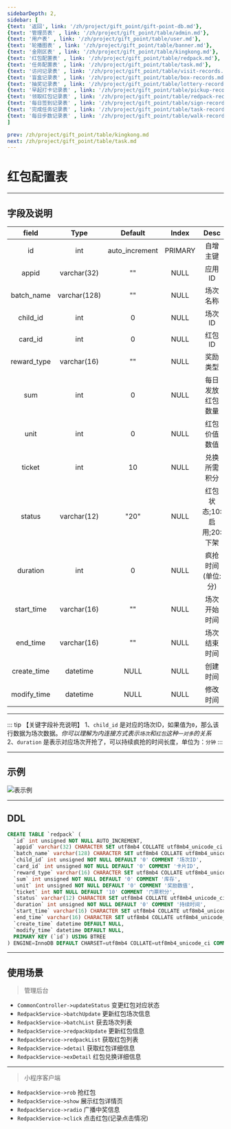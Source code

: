 ```yaml
---
sidebarDepth: 2,
sidebar: [
{text: '返回', link: '/zh/project/gift_point/gift-point-db.md'},
{text: '管理员表' , link: '/zh/project/gift_point/table/admin.md'},
{text: '用户表' , link: '/zh/project/gift_point/table/user.md'},
{text: '轮播图表' , link: '/zh/project/gift_point/table/banner.md'},
{text: '金刚区表' , link: '/zh/project/gift_point/table/kingkong.md'},
{text: '红包配置表' , link: '/zh/project/gift_point/table/redpack.md'},
{text: '任务配置表' , link: '/zh/project/gift_point/table/task.md'},
{text: '访问记录表' , link: '/zh/project/gift_point/table/visit-records.md'},
{text: '盲盒记录表' , link: '/zh/project/gift_point/table/box-records.md'},
{text: '抽奖记录表' , link: '/zh/project/gift_point/table/lottery-records.md'},
{text: '早起打卡记录表' , link: '/zh/project/gift_point/table/pickup-records.md'},
{text: '领取红包记录表' , link: '/zh/project/gift_point/table/redpack-records.md'},
{text: '每日签到记录表' , link: '/zh/project/gift_point/table/sign-records.md'},
{text: '完成任务记录表' , link: '/zh/project/gift_point/table/task-records.md'},
{text: '每日步数记录表' , link: '/zh/project/gift_point/table/walk-records.md'},
]

prev: /zh/project/gift_point/table/kingkong.md
next: /zh/project/gift_point/table/task.md
---
```


# 红包配置表

---

## 字段及说明


|    field    |     Type     |    Default     |  Index  |           Desc           |
| :---------: | :----------: | :------------: | :-----: | :----------------------: |
|     id      |     int      | auto_increment | PRIMARY |         自增主键         |
|    appid    | varchar(32)  |       ""       |  NULL   |          应用ID          |
| batch_name  | varchar(128) |       ""       |  NULL   |         场次名称         |
|  child_id   |     int      |       0        |  NULL   |          场次ID          |
|   card_id   |     int      |       0        |  NULL   |          红包ID          |
| reward_type | varchar(16)  |       ""       |  NULL   |         奖励类型         |
|     sum     |     int      |       0        |  NULL   |     每日发放红包数量     |
|    unit     |     int      |       0        |  NULL   |       红包价值数值       |
|   ticket    |     int      |       10       |  NULL   |       兑换所需积分       |
|   status    | varchar(12)  |      "20"      |  NULL   | 红包状态;10:启用;20:下架 |
|  duration   |     int      |       0        |  NULL   |    疯抢时间(单位:分)     |
| start_time  | varchar(16)  |       ""       |  NULL   |       场次开始时间       |
|  end_time   | varchar(16)  |       ""       |  NULL   |       场次结束时间       |
| create_time |   datetime   |      NULL      |  NULL   |         创建时间         |
| modify_time |   datetime   |      NULL      |  NULL   |         修改时间         |

---

::: tip 【关键字段补充说明】
1、`child_id` 是对应的场次ID，如果值为`0`，那么该行数据为场次数据。*你可以理解为内连接方式表示`场次`和`红包`这种`一对多`的关系* \
2、`duration` 是表示对应场次开抢了，可以持续疯抢的时间长度，单位为：`分钟`
:::

---

## 示例

![表示例](http://img.tzf-foryou.com/img/20220311142007.png)

---

## DDL


```sql
CREATE TABLE `redpack` (
  `id` int unsigned NOT NULL AUTO_INCREMENT,
  `appid` varchar(32) CHARACTER SET utf8mb4 COLLATE utf8mb4_unicode_ci NOT NULL DEFAULT '' COMMENT 'appid',
  `batch_name` varchar(128) CHARACTER SET utf8mb4 COLLATE utf8mb4_unicode_ci NOT NULL DEFAULT '' COMMENT '场次名称',
  `child_id` int unsigned NOT NULL DEFAULT '0' COMMENT '场次ID',
  `card_id` int unsigned NOT NULL DEFAULT '0' COMMENT '卡片ID',
  `reward_type` varchar(16) CHARACTER SET utf8mb4 COLLATE utf8mb4_unicode_ci NOT NULL DEFAULT '' COMMENT '奖励类型',
  `sum` int unsigned NOT NULL DEFAULT '0' COMMENT '库存',
  `unit` int unsigned NOT NULL DEFAULT '0' COMMENT '奖励数值',
  `ticket` int NOT NULL DEFAULT '10' COMMENT '门票积分',
  `status` varchar(12) CHARACTER SET utf8mb4 COLLATE utf8mb4_unicode_ci NOT NULL DEFAULT '20' COMMENT '10:启用;20下架',
  `duration` int unsigned NOT NULL DEFAULT '0' COMMENT '持续时间',
  `start_time` varchar(16) CHARACTER SET utf8mb4 COLLATE utf8mb4_unicode_ci NOT NULL DEFAULT '' COMMENT '红包开抢时间(EXP:14:00:00)',
  `end_time` varchar(16) CHARACTER SET utf8mb4 COLLATE utf8mb4_unicode_ci NOT NULL DEFAULT '' COMMENT '红包结束时间(EXP:14:10:00)',
  `create_time` datetime DEFAULT NULL,
  `modify_time` datetime DEFAULT NULL,
  PRIMARY KEY (`id`) USING BTREE
) ENGINE=InnoDB DEFAULT CHARSET=utf8mb4 COLLATE=utf8mb4_unicode_ci COMMENT='红包配置表';
```

---

## 使用场景

> 管理后台

- `CommonController->updateStatus` 变更红包对应状态
- `RedpackService->batchUpdate` 更新红包场次信息
- `RedpackService->batchList` 获去场次列表
- `RedpackService->redpackUpdate` 更新红包信息
- `RedpackService->redpackList` 获取红包列表
- `RedpackService->detail` 获取红包详细信息
- `RedpackService->exDetail` 红包兑换详细信息

---

> 小程序客户端

- `RedpackService->rob` 抢红包
- `RedpackService->show` 展示红包详情页
- `RedpackService->radio` 广播中奖信息
- `RedpackService->click` 点击红包(记录点击情况)
